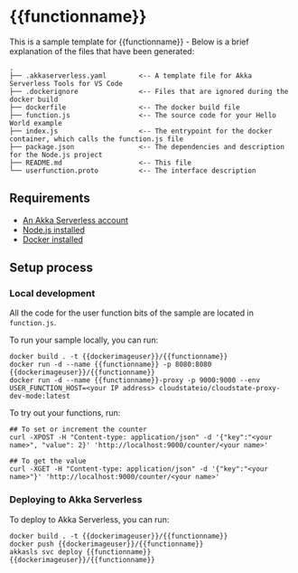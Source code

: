 # {{functionname}}

This is a sample template for {{functionname}} - Below is a brief explanation of the files that have been generated:

```
.
├── .akkaserverless.yaml        <-- A template file for Akka Serverless Tools for VS Code 
├── .dockerignore               <-- Files that are ignored during the docker build
├── dockerfile                  <-- The docker build file
├── function.js                 <-- The source code for your Hello World example
├── index.js                    <-- The entrypoint for the docker container, which calls the function.js file
├── package.json                <-- The dependencies and description for the Node.js project
├── README.md                   <-- This file
└── userfunction.proto          <-- The interface description
```

## Requirements

* [An Akka Serverless account](https://docs.cloudstate.com/getting-started/lightbend-account.html)
* [Node.js installed](https://nodejs.org/en/download/)
* [Docker installed](https://www.docker.com/community-edition)

## Setup process

### Local development

All the code for the user function bits of the sample are located in `function.js`.

To run your sample locally, you can run:

```
docker build . -t {{dockerimageuser}}/{{functionname}}
docker run -d --name {{functionname}} -p 8080:8080 {{dockerimageuser}}/{{functionname}}
docker run -d --name {{functionname}}-proxy -p 9000:9000 --env USER_FUNCTION_HOST=<your IP address> cloudstateio/cloudstate-proxy-dev-mode:latest
```

To try out your functions, run:

```
## To set or increment the counter
curl -XPOST -H "Content-type: application/json" -d '{"key":"<your name>", "value": 2}' 'http://localhost:9000/counter/<your name>'

## To get the value
curl -XGET -H "Content-type: application/json" -d '{"key":"<your name>"}' 'http://localhost:9000/counter/<your name>'
```

### Deploying to Akka Serverless

To deploy to Akka Serverless, you can run:

```
docker build . -t {{dockerimageuser}}/{{functionname}}
docker push {{dockerimageuser}}/{{functionname}}
akkasls svc deploy {{functionname}} {{dockerimageuser}}/{{functionname}}
```